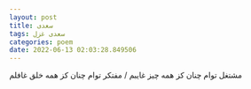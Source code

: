 ```yaml
---
layout: post
title: سعدی
tags: سعدی غزل
categories: poem
date: 2022-06-13 02:03:28.849506
---
```


مشتغل توام چنان کز همه چیز غایبم / مفتکر توام چنان کز همه خلق غافلم